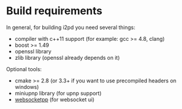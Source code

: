 Build requirements
==================

In general, for building i2pd you need several things:

* compiler with c++11 support (for example: gcc >= 4.8, clang)
* boost >= 1.49
* openssl library
* zlib library (openssl already depends on it)

Optional tools:

* cmake >= 2.8 (or 3.3+ if you want to use precompiled headers on windows)
* miniupnp library (for upnp support)
* [websocketpp](https://github.com/zaphoyd/websocketpp/) (for websocket ui)
